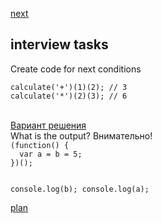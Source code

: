 <a href="02.md">next</a>

<h2>interview tasks</h2>

<div>
Create code for next conditions

<code>calculate('+')(1)(2); // 3</code>
<br>
<code>calculate('*')(2)(3); // 6</code>

<br>
<div>
<a href="https://codepen.io/paawel/pen/Qogrqa?editors=0012">Вариант решения</a>
</div>

</div>


<div>
What is the output? Внимательно!

<code>
(function() {
  var a = b = 5;
})();

console.log(b);
console.log(a);
</code>

</div>



<a href="00.md">plan</a>

